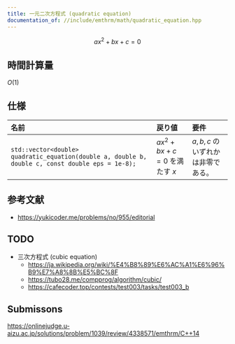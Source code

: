 ```yaml
---
title: 一元二次方程式 (quadratic equation)
documentation_of: //include/emthrm/math/quadratic_equation.hpp
---
```


$$
  ax^2 + bx + c = 0
$$


## 時間計算量

$O(1)$


## 仕様

|名前|戻り値|要件|
|:--|:--|:--|
|`std::vector<double> quadratic_equation(double a, double b, double c, const double eps = 1e-8);`|$ax^2 + bx + c = 0$ を満たす $x$|$a, b, c$ のいずれかは非零である。|


## 参考文献

- https://yukicoder.me/problems/no/955/editorial


## TODO

- 三次方程式 (cubic equation)
  - https://ja.wikipedia.org/wiki/%E4%B8%89%E6%AC%A1%E6%96%B9%E7%A8%8B%E5%BC%8F
  - https://tubo28.me/compprog/algorithm/cubic/
  - https://cafecoder.top/contests/test003/tasks/test003_b


## Submissons

https://onlinejudge.u-aizu.ac.jp/solutions/problem/1039/review/4338571/emthrm/C++14
